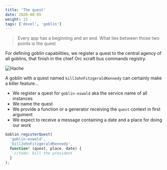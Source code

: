 ```yaml
---
title: 'The quest'
date: 2020-08-05
weight: 15
tags: ['devel', 'goblin']
---
```


> Every app has a beginning and an end. What lies between those two points is
> the quest

For defining goblin capabilities, we register a quest to the central agency of
all goblins, that finish in the chief Orc xcraft bus commands registry.

![Hache](/img/goblin-blupi-hache.png?width=600px)

A goblin with a quest named `killJohnFitzgeraldKennedy` can certainly make a
killer feature...

- We register a quest for `goblin-oswald` aka the service name of all instances
- We name the quest
- We provide a function or a generator receiving the `quest` context in first
  argument
- We expect to receive a message containing a date and a place for doing our
  work

```js
Goblin.registerQuest(
  'goblin-oswald',
  'killJohnFitzgeraldKennedy',
  function* (quest, place, date) {
    //todo: kill the president
  }
);
```
